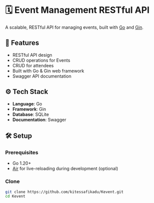 # 🗓️ Event Management RESTful API

A scalable, RESTful API for managing events, built with [Go](https://golang.org/) and [Gin](https://github.com/gin-gonic/gin). 

## 🚀 Features

- RESTful API design
- CRUD operations for Events
- CRUD for attendees 
- Built with Go & Gin web framework
- Swagger API documentation
  
## ⚙️ Tech Stack
- **Language**: Go
- **Framework**: Gin
- **Database**: SQLite
- **Documentation**: Swagger

## 🛠️ Setup

### Prerequisites

- Go 1.20+
- [Air](https://github.com/cosmtrek/air) for live-reloading during development (optional)

### Clone

```bash
git clone https://github.com/kitessafikadu/Kevent.git
cd Kevent
